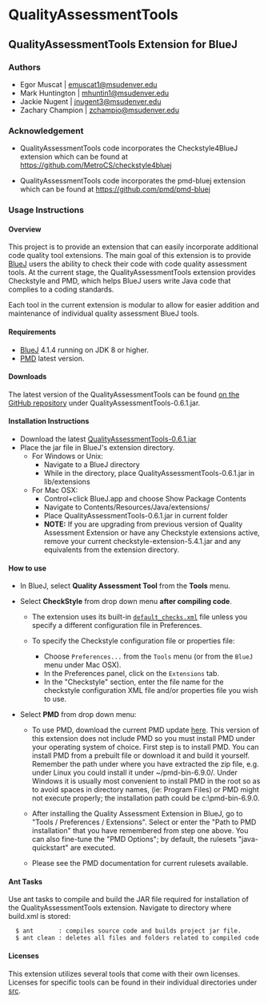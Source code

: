 # QualityAssessmentTools

## QualityAssessmentTools Extension for BlueJ

### Authors
* Egor Muscat | emuscat1@msudenver.edu
* Mark Huntington | mhuntin1@msudenver.edu
* Jackie Nugent | jnugent3@msudenver.edu
* Zachary Champion | zchampio@msudenver.edu

### Acknowledgement
* QualityAssessmentTools code incorporates the Checkstyle4BlueJ extension which can be found at https://github.com/MetroCS/checkstyle4bluej

* QualityAssessmentTools code incorporates the pmd-bluej extension which can be found at https://github.com/pmd/pmd-bluej

### Usage Instructions

#### Overview
This project is to provide an extension that can easily incorporate additional code quality tool extensions.
The main goal of this extension is to provide [BlueJ](https://bluej.org/) users the ability to check their code with code quality assessment tools. At the current stage, the QualityAssessmentTools extension provides Checkstyle and PMD, which helps BlueJ users write Java code that complies to a coding standards. 

Each tool in the current extension is modular to allow for easier addition and maintenance of individual quality assessment BlueJ tools.  

#### Requirements
* [BlueJ](https://bluej.org/) 4.1.4 running on JDK 8 or higher.
* [PMD](https://sourceforge.net/projects/pmd/files/pmd/) latest version.

#### Downloads
The latest version of the QualityAssessmentTools can be found [on the GitHub repository](https://github.com/SoftwareExtensionRenovators/QualityAssessmentTools)
under QualityAssessmentTools-0.6.1.jar.

#### Installation Instructions
* Download the latest [QualityAssessmentTools-0.6.1.jar](https://github.com/SoftwareExtensionRenovators/QualityAssessmentTools/blob/master/QualityAssessmentTools-0.6.1.jar)
* Place the jar file in BlueJ's extension directory.
  * For Windows or Unix:
    * Navigate to a BlueJ directory
    * While in the directory, place QualityAssessmentTools-0.6.1.jar in lib/extensions
  * For Mac OSX:
    * Control+click BlueJ.app and choose Show Package Contents
    * Navigate to Contents/Resources/Java/extensions/
    * Place QualityAssessmentTools-0.6.1.jar in current folder
    * **NOTE:** If you are upgrading from previous version of Quality Assessment Extension or have any Checkstyle extensions active, remove your current checkstyle-extension-5.4.1.jar and any equivalents from the extension directory.

#### How to use
* In BlueJ, select **Quality Assessment Tool** from the **Tools** menu.
* Select **CheckStyle** from drop down menu **after compiling code**.
  * The extension uses its built-in [`default_checks.xml`](https://github.com/MetroCS/checkstyle4bluej/blob/master/docs/default_checks.xml) file unless you specify a different configuration file in Preferences.

  * To specify the Checkstyle configuration file or properties file:
    * Choose `Preferences...` from the `Tools` menu (or from the `BlueJ` menu under Mac OSX).
    * In the Preferences panel, click on the `Extensions` tab.
    * In the "Checkstyle" section, enter the file name for the checkstyle configuration XML file and/or properties file you wish to use.
* Select **PMD** from drop down menu:

  * To use PMD, download the current PMD update [here](https://sourceforge.net/projects/pmd/files/pmd/6.9.0). This version of this extension does not include PMD so you must install PMD under your operating system of choice. First step is to install PMD. You can install PMD from a prebuilt file or download it and build it yourself. Remember the path under where you have extracted the zip file, e.g. under Linux you could install it under ~/pmd-bin-6.9.0/. Under Windows it is usually most convenient to install PMD in the root so as to avoid spaces in directory names, (ie: Program Files) or PMD might not execute properly; the installation path could be c:\pmd-bin-6.9.0\.
  
  * After installing the Quality Assessment Extension in BlueJ, go to "Tools / Preferences / Extensions". Select or enter the    "Path to PMD installation" that you have remembered from step one above. You can also fine-tune the "PMD Options"; by default, the rulesets "java-quickstart" are executed.
  
  * Please see the PMD documentation for current rulesets available.
  
#### Ant Tasks

Use ant tasks to compile and build the JAR file required for installation of the QualityAssessmentTools extension.  Navigate to directory where build.xml is stored:  
      
      $ ant       : compiles source code and builds project jar file. 
      $ ant clean : deletes all files and folders related to compiled code

#### Licenses

This extension utilizes several tools that come with their own licenses.  Licenses for specific tools can be found in their individual directories under [src](https://github.com/SoftwareExtensionRenovators/QualityAssessmentTools/tree/master/src/QAT/com/SoftwareExtensionRenovators/toolbox).
